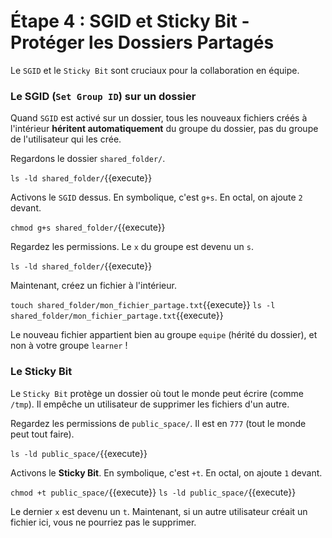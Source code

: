 # Étape 4 : SGID et Sticky Bit - Protéger les Dossiers Partagés

Le `SGID` et le `Sticky Bit` sont cruciaux pour la collaboration en équipe.

### Le SGID (`Set Group ID`) sur un dossier

Quand `SGID` est activé sur un dossier, tous les nouveaux fichiers créés à l'intérieur **héritent automatiquement** du groupe du dossier, pas du groupe de l'utilisateur qui les crée.

Regardons le dossier `shared_folder/`.

`ls -ld shared_folder/`{{execute}}

Activons le `SGID` dessus. En symbolique, c'est `g+s`. En octal, on ajoute `2` devant.

`chmod g+s shared_folder/`{{execute}}

Regardez les permissions. Le `x` du groupe est devenu un `s`.

`ls -ld shared_folder/`{{execute}}

Maintenant, créez un fichier à l'intérieur.

`touch shared_folder/mon_fichier_partage.txt`{{execute}}
`ls -l shared_folder/mon_fichier_partage.txt`{{execute}}

Le nouveau fichier appartient bien au groupe `equipe` (hérité du dossier), et non à votre groupe `learner` !

### Le Sticky Bit

Le `Sticky Bit` protège un dossier où tout le monde peut écrire (comme `/tmp`). Il empêche un utilisateur de supprimer les fichiers d'un autre.

Regardez les permissions de `public_space/`. Il est en `777` (tout le monde peut tout faire).

`ls -ld public_space/`{{execute}}

Activons le **Sticky Bit**. En symbolique, c'est `+t`. En octal, on ajoute `1` devant.

`chmod +t public_space/`{{execute}}
`ls -ld public_space/`{{execute}}

Le dernier `x` est devenu un `t`. Maintenant, si un autre utilisateur créait un fichier ici, vous ne pourriez pas le supprimer.